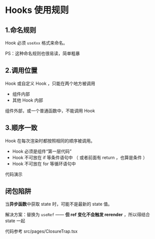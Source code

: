 # Hooks 使用规则

## 1.命名规则

Hook 必须 `useXxx` 格式来命名。

PS：这种命名规则也很易读，简单粗暴

## 2.调用位置

Hook 或自定义 Hook ，只能在两个地方被调用
- 组件内部
- 其他 Hook 内部

组件外部，或一个普通函数中，不能调用 Hook

## 3.顺序一致

Hook 在每次渲染时都按照相同的顺序被调用。

- Hook 必须是组件“第一层代码”
- Hook 不可放在 if 等条件语句中 （ 或者前面有 return ，也算是条件 ）
- Hook 不可放在 for 等循环语句中

代码演示

## 闭包陷阱

当**异步函数**中获取 state 时，可能不是最新的 state 值。

解决方案：替换为 `useRef` —— **但 ref 变化不会触发 rerender** ，所以得结合 state 一起

代码参考 src/pages/ClosureTrap.tsx
